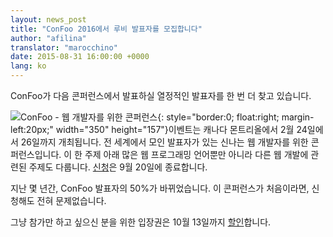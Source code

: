 ```yaml
---
layout: news_post
title: "ConFoo 2016에서 루비 발표자를 모집합니다"
author: "afilina"
translator: "marocchino"
date: 2015-08-31 16:00:00 +0000
lang: ko
---
```


ConFoo가 다음 콘퍼런스에서 발표하실 열정적인 발표자를 한 번 더 찾고 있습니다.

![ConFoo - 웹 개발자를 위한 콘퍼런스](https://confoo.ca/images/content/confoo-master.jpg){: style="border:0; float:right; margin-left:20px;" width="350" height="157"}이벤트는 캐나다 몬트리올에서 2월 24일에서 26일까지 개최됩니다. 전 세계에서 모인 발표자가 있는 신나는 웹 개발자를 위한 콘퍼런스입니다. 이 한 주제 아래 많은 웹 프로그래밍 언어뿐만 아니라 다른 웹 개발에 관련된 주제도 다룹니다. [신청][1]은 9월 20일에 종료합니다.

지난 몇 년간, ConFoo 발표자의 50%가 바뀌었습니다. 이 콘퍼런스가 처음이라면, 신청해도 전혀 문제없습니다.

그냥 참가만 하고 싶으신 분을 위한 입장권은 10월 13일까지 [할인][2]합니다.

[1]: https://confoo.ca/en/call-for-papers
[2]: https://confoo.ca/en/register
